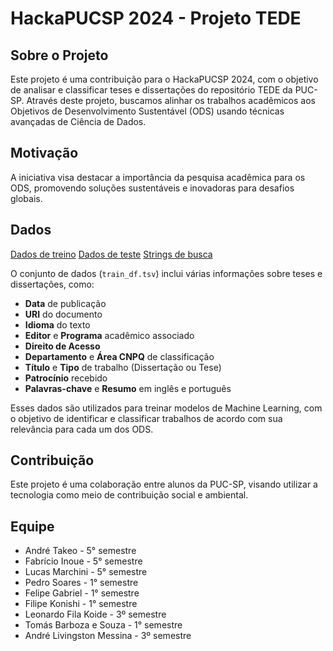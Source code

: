 # HackaPUCSP 2024 - Projeto TEDE

## Sobre o Projeto

Este projeto é uma contribuição para o HackaPUCSP 2024, com o objetivo de analisar e classificar teses e dissertações do repositório TEDE da PUC-SP. Através deste projeto, buscamos alinhar os trabalhos acadêmicos aos Objetivos de Desenvolvimento Sustentável (ODS) usando técnicas avançadas de Ciência de Dados.

## Motivação

A iniciativa visa destacar a importância da pesquisa acadêmica para os ODS, promovendo soluções sustentáveis e inovadoras para desafios globais.

## Dados

[Dados de treino](https://drive.google.com/file/d/1-DIhL8HsKcCwKhZHs3hUn8gU1T7aTQGB/view?usp=sharing)
[Dados de teste](https://drive.google.com/file/d/1-SVuprXnmwzpZ3kf1R41eu5EX_pxM4X1/view?usp=sharing)
[Strings de busca](https://drive.google.com/file/d/1EXxIP72MN7PSfIj28qqUF9lfeztYKCe9/view?usp=sharing)

O conjunto de dados (`train_df.tsv`) inclui várias informações sobre teses e dissertações, como:

- **Data** de publicação
- **URI** do documento
- **Idioma** do texto
- **Editor** e **Programa** acadêmico associado
- **Direito de Acesso**
- **Departamento** e **Área CNPQ** de classificação
- **Título** e **Tipo** de trabalho (Dissertação ou Tese)
- **Patrocínio** recebido
- **Palavras-chave** e **Resumo** em inglês e português

Esses dados são utilizados para treinar modelos de Machine Learning, com o objetivo de identificar e classificar trabalhos de acordo com sua relevância para cada um dos ODS.

<!--
## Tecnologias Utilizadas
- [Listar tecnologias, frameworks, bibliotecas] -->

<!-- ## Como Executar

1. [Instruções para instalação e execução] -->

## Contribuição

Este projeto é uma colaboração entre alunos da PUC-SP, visando utilizar a tecnologia como meio de contribuição social e ambiental.

## Equipe

- André Takeo - 5° semestre
- Fabrício Inoue - 5° semestre
- Lucas Marchini - 5° semestre
- Pedro Soares - 1° semestre
- Felipe Gabriel - 1° semestre
- Filipe Konishi - 1° semestre
- Leonardo Fila Koide - 3º semestre
- Tomás Barboza e Souza - 1° semestre
- André Livingston Messina - 3º semestre
